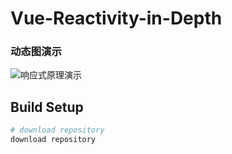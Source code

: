 # Vue-Reactivity-in-Depth


### 动态图演示
![响应式原理演示](https://superwtt.github.io/Vue-Reactivity-in-Depth/)


## Build Setup

``` bash
# download repository
download repository

```
